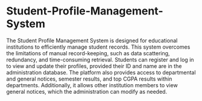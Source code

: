 # Student-Profile-Management-System

The Student Profile Management System is designed for educational institutions to efficiently manage student records. This system overcomes the limitations of manual record-keeping, such as data scattering, redundancy, and time-consuming retrieval. Students can register and log in to view and update their profiles, provided their ID and name are in the administration database. The platform also provides access to departmental and general notices, semester results, and top CGPA results within departments. Additionally, it allows other institution members to view general notices, which the administration can modify as needed.

